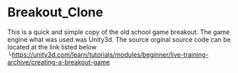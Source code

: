# Breakout_Clone
This is a quick and simple copy of the old school game breakout.
The game engine what was used was Unity3d.
The source orginal source code can be located at the link listed below
└https://unity3d.com/learn/tutorials/modules/beginner/live-training-archive/creating-a-breakout-game

